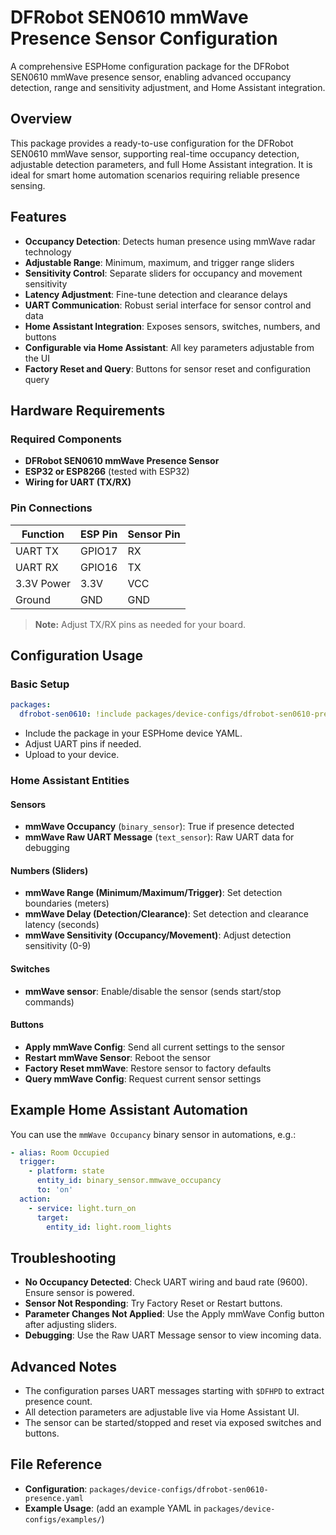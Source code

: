 # DFRobot SEN0610 mmWave Presence Sensor Configuration

A comprehensive ESPHome configuration package for the DFRobot SEN0610 mmWave presence sensor, enabling advanced occupancy detection, range and sensitivity adjustment, and Home Assistant integration.

## Overview

This package provides a ready-to-use configuration for the DFRobot SEN0610 mmWave sensor, supporting real-time occupancy detection, adjustable detection parameters, and full Home Assistant integration. It is ideal for smart home automation scenarios requiring reliable presence sensing.

## Features

- **Occupancy Detection**: Detects human presence using mmWave radar technology
- **Adjustable Range**: Minimum, maximum, and trigger range sliders
- **Sensitivity Control**: Separate sliders for occupancy and movement sensitivity
- **Latency Adjustment**: Fine-tune detection and clearance delays
- **UART Communication**: Robust serial interface for sensor control and data
- **Home Assistant Integration**: Exposes sensors, switches, numbers, and buttons
- **Configurable via Home Assistant**: All key parameters adjustable from the UI
- **Factory Reset and Query**: Buttons for sensor reset and configuration query

## Hardware Requirements

### Required Components
- **DFRobot SEN0610 mmWave Presence Sensor**
- **ESP32 or ESP8266** (tested with ESP32)
- **Wiring for UART (TX/RX)**

### Pin Connections

| Function         | ESP Pin  | Sensor Pin |
|-----------------|----------|------------|
| UART TX         | GPIO17   | RX         |
| UART RX         | GPIO16   | TX         |
| 3.3V Power      | 3.3V     | VCC        |
| Ground          | GND      | GND        |

> **Note:** Adjust TX/RX pins as needed for your board.

## Configuration Usage

### Basic Setup

```yaml
packages:
  dfrobot-sen0610: !include packages/device-configs/dfrobot-sen0610-presence.yaml
```

- Include the package in your ESPHome device YAML.
- Adjust UART pins if needed.
- Upload to your device.

### Home Assistant Entities

#### Sensors
- **mmWave Occupancy** (`binary_sensor`): True if presence detected
- **mmWave Raw UART Message** (`text_sensor`): Raw UART data for debugging

#### Numbers (Sliders)
- **mmWave Range (Minimum/Maximum/Trigger)**: Set detection boundaries (meters)
- **mmWave Delay (Detection/Clearance)**: Set detection and clearance latency (seconds)
- **mmWave Sensitivity (Occupancy/Movement)**: Adjust detection sensitivity (0-9)

#### Switches
- **mmWave sensor**: Enable/disable the sensor (sends start/stop commands)

#### Buttons
- **Apply mmWave Config**: Send all current settings to the sensor
- **Restart mmWave Sensor**: Reboot the sensor
- **Factory Reset mmWave**: Restore sensor to factory defaults
- **Query mmWave Config**: Request current sensor settings

## Example Home Assistant Automation

You can use the `mmWave Occupancy` binary sensor in automations, e.g.:

```yaml
- alias: Room Occupied
  trigger:
    - platform: state
      entity_id: binary_sensor.mmwave_occupancy
      to: 'on'
  action:
    - service: light.turn_on
      target:
        entity_id: light.room_lights
```

## Troubleshooting

- **No Occupancy Detected**: Check UART wiring and baud rate (9600). Ensure sensor is powered.
- **Sensor Not Responding**: Try Factory Reset or Restart buttons.
- **Parameter Changes Not Applied**: Use the Apply mmWave Config button after adjusting sliders.
- **Debugging**: Use the Raw UART Message sensor to view incoming data.

## Advanced Notes

- The configuration parses UART messages starting with `$DFHPD` to extract presence count.
- All detection parameters are adjustable live via Home Assistant UI.
- The sensor can be started/stopped and reset via exposed switches and buttons.

## File Reference
- **Configuration**: `packages/device-configs/dfrobot-sen0610-presence.yaml`
- **Example Usage**: (add an example YAML in `packages/device-configs/examples/`)
